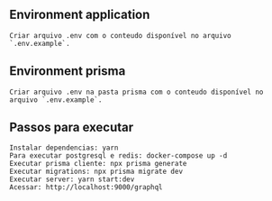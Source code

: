 ## Environment application

```
Criar arquivo .env com o conteudo disponível no arquivo `.env.example`.
```

## Environment prisma

```
Criar arquivo .env na pasta prisma com o conteudo disponível no arquivo `.env.example`.
```

## Passos para executar

```
Instalar dependencias: yarn
Para executar postgresql e redis: docker-compose up -d
Executar prisma cliente: npx prisma generate
Executar migrations: npx prisma migrate dev
Executar server: yarn start:dev
Acessar: http://localhost:9000/graphql
```
